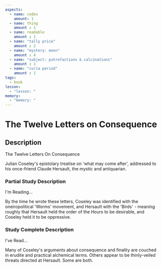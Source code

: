 ```yaml
---
aspects: 
  - name: codex
    amount: 1
  - name: thing
    amount : 1
  - name: readable
    amount : 1
  - name: "tally price"
    amount : 2
  - name: "mystery: moon"
    amount : 4
  - name: "subject: putrefactions & calcinations"
    amount : 1
  - name: "curia period"
    amount : 1
tags:
  - book
lesson:
  - "lesson: "
memory:
  - "memory: "
---
```


# The Twelve Letters on Consequence

## Description
The Twelve Letters On Consequence

Julian Coseley's epistolary treatise on 'what may come after', addressed to his once-friend Claude Hersault, the mystic and antiquarian.
### Partial Study Description
I'm Reading...

By the time he wrote these letters, Coseley was identified with the oneiropolitical 'Worms' movement, and Hersault with the 'Birds' - meaning roughly that Hersault held the order of the Hours to be desirable, and Coseley held it to be oppressive.
### Study Complete Description
I've Read...

Many of Coseley's arguments about consequence and finality are couched in erudite and practical alchemical terms. Others appear to be thinly-veiled threats directed at Hersault. Some are both.
